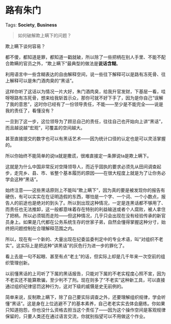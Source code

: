 # 路有朱门

Tags: **Society**, **Business**

> 如何破解欺上瞒下的问题？



欺上瞒下谈何容易？

都不傻，都知道是罪，都知道一戳就破，所以除了一些把柄在别人手里、不能不配合欺瞒的官员之外，“欺上瞒下”最典型的做法是**说话含糊**。

利用语言中一些含糊表达的自由解释空间，说一些往下解释可以是路有冻死骨、往上解释可以是朱门酒肉臭的“黑话”。

这样你听了这话以为情况一片大好，朱门酒肉臭，给我升官发财，下基层一看，哇呀呀路有冻死骨，想来给我斩首示众，那你可就不好下手了，因为是你自己“误解了我的意思”，这时你已经有了一份领导责任，不能——至少是不能完全——说是我的责任了，看懂没有？

一旦到了这一步，这位领导为了顾忌自己的责任，往往自己也开始向上讲“黑话”，而且越说越“宏观”，可覆盖的空间越大。

甚至直接提交的数字也可以有黑话艺术——因为统计口径的认定也是可以灵活掌握的。

所以你始终不能简单的说ta就是撒谎，很难直接定一条罪说ta是欺上瞒下。

  


这就是为什么中国非常反对空降领导人，而近乎固执的要求必须先从田间调查起步，走完乡、县、市、省整个基本履历的原因——在很大程度上就是为了让你务必学会这种“黑话”。

  


始终注意——这些黑话原则上不能叫“欺上瞒下”，因为真的要是被发现你的报告有硬伤，有可以实实在在证明造假的东西，哪怕是一个字、一个词、一个小数点，报告人的前途也是绝对的到头了。所以到出现这种情况，一定是连黑话都不够用了、而责任也无法推卸，这一般都意味着存在特别的利益输送或者个人腐败，被人拿住了把柄，所以必须铤而走险——但这种情况，几乎只会出现在没有经验传承的新官员身上。如果是几代都在公务系统生存的世家子弟，自然会懂得掌握这种分寸，始终把问题控制在合理解释范围之内。

所以，现在有一个新的、大量出现在纪委监委判定中的专业术语，叫“对组织不老实”。这实际上是把这种“讲黑话”的灰色行为进一步的罪化了。

看上去是一句不起眼、甚至有点“老土”的话，但实际上却是几千年来一次空前的组织管理创新。

以前懂黑话的上司听了下属的黑话报告，只能对下属的不老实程度心照不宣，因为不老实还不能算欺骗，至少判不了刑。现在则多了“不老实”这种新工具，可以直接通过组织纪律惩罚这种行为，这对下级的威慑是史无前例的。

简单来说，反制欺上瞒下，除了自己要实际调查之外，还要理解组织规律，学会听懂“黑话”。这是身在上位逃避不了的基本素养，自己老老实实去体会磨练。你如果只知道抱怨，你也没什么资格去担当这个责任了——因为这个操作空间是客观规律保留的，只要人类还在通过语言交流，你就别指望可以不用做这个作业。



